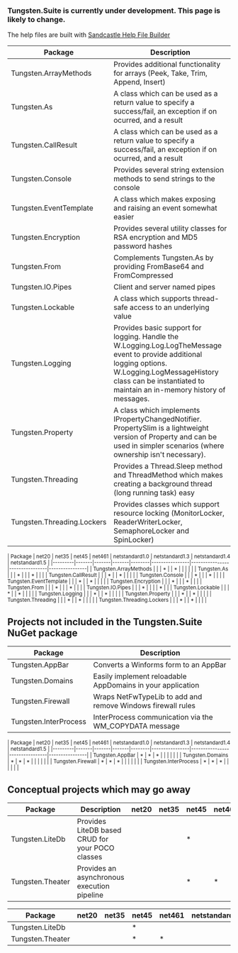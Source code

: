 ### Tungsten.Suite is currently under development.  This page is likely to change.

The help files are built with [Sandcastle Help File Builder](https://github.com/EWSoftware/SHFB)

| Package | Description |
|---------|-------------|
| Tungsten.ArrayMethods | Provides additional functionality for arrays (Peek, Take, Trim, Append, Insert)
| Tungsten.As | A class which can be used as a return value to specify a success/fail, an exception if on ocurred, and a result |
| Tungsten.CallResult | A class which can be used as a return value to specify a success/fail, an exception if on ocurred, and a result |
| Tungsten.Console | Provides several string extension methods to send strings to the console |
| Tungsten.EventTemplate | A class which makes exposing and raising an event somewhat easier |
| Tungsten.Encryption | Provides several utility classes for RSA encryption and MD5 password hashes |
| Tungsten.From | Complements Tungsten.As by providing FromBase64 and FromCompressed |
| Tungsten.IO.Pipes | Client and server named pipes |
| Tungsten.Lockable | A class which supports thread-safe access to an underlying value |
| Tungsten.Logging | Provides basic support for logging.  Handle the W.Logging.Log.LogTheMessage event to provide additional logging options.  W.Logging.LogMessageHistory class can be instantiated to maintain an in-memory history of messages. |
| Tungsten.Property | A class which implements IPropertyChangedNotifier.  PropertySlim is a lightweight version of Property and can be used in simpler scenarios (where ownership isn't necessary). |
| Tungsten.Threading | Provides a Thread.Sleep method and ThreadMethod which makes creating a background thread (long running task) easy |  |
| Tungsten.Threading.Lockers | Provides classes which support resource locking (MonitorLocker, ReaderWriterLocker, SemaphoreLocker and SpinLocker) |

<sub>
| Package | net20 | net35 | net45 | net461 | netstandard1.0 | netstandard1.3 | netstandard1.4 | netstandard1.5 |
|---------|-------|-------|-------|--------|----------------|----------------|----------------|----------------|
| Tungsten.ArrayMethods | | | * | | * | | | | |
| Tungsten.As | | | * | | | * | | |
| Tungsten.CallResult | | | * | | * | | | |
| Tungsten.Console | | | * | | | * | | |
| Tungsten.EventTemplate | | | * | | * | | | |
| Tungsten.Encryption | | | * | | | * | | |
| Tungsten.From | | | * | | | * | | |
| Tungsten.IO.Pipes | | | * | | | | * | |
| Tungsten.Lockable | | | * | | * | | | |
| Tungsten.Logging | | | * | | * | | | |
| Tungsten.Property | | | * | | * | | | |
| Tungsten.Threading | | | * | | * | | | |
| Tungsten.Threading.Lockers | | | * | | * | | | |
</sub>

## Projects not included in the Tungsten.Suite NuGet package
| Package | Description |
|---------|-------------|
| Tungsten.AppBar | Converts a Winforms form to an AppBar |
| Tungsten.Domains | Easily implement reloadable AppDomains in your application |
| Tungsten.Firewall | Wraps NetFwTypeLib to add and remove Windows firewall rules |
| Tungsten.InterProcess | InterProcess communication via the WM_COPYDATA message |

<sub>
| Package | net20 | net35 | net45 | net461 | netstandard1.0 | netstandard1.3 | netstandard1.4 | netstandard1.5 |
|---------|-------|-------|-------|--------|----------------|----------------|----------------|----------------|
| Tungsten.AppBar | * | * | * |  |  |  |  |  |
| Tungsten.Domains | * | * | * |  |  |  |  |  |
| Tungsten.Firewall | * | * | * |  |  |  |  |  |
| Tungsten.InterProcess | * | * | * |  |  |  |  |  |
</sub>
  
## Conceptual projects which may go away
| Package | Description | net20 | net35 | net45 | net461 | netstandard1.0 | netstandard1.3 | netstandard1.4 | netstandard1.5 |
|---------|-------------|-------|-------|-------|--------|----------------|----------------|----------------|----------------|
| Tungsten.LiteDb | Provides LiteDB based CRUD for your POCO classes |  |  | * |  |  |  | * |  |
| Tungsten.Theater | Provides an asynchronous execution pipeline |  |  | * | * |  | * |  |  |

| Package | net20 | net35 | net45 | net461 | netstandard1.0 | netstandard1.3 | netstandard1.4 | netstandard1.5 |
|---------|-------|-------|-------|--------|----------------|----------------|----------------|----------------|
| Tungsten.LiteDb |||*||||*||
| Tungsten.Theater |||*|*||*|||
